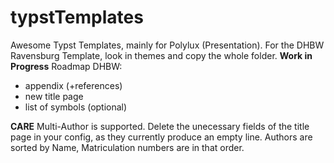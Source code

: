 # typstTemplates
Awesome Typst Templates, mainly for Polylux (Presentation).
For the DHBW Ravensburg Template, look in themes and copy the whole folder.
**Work in Progress**
Roadmap DHBW:
- appendix (+references)
- new title page
- list of symbols (optional)


**CARE**
Multi-Author is supported. Delete the unecessary fields of the title page in your config, as they currently produce an empty line. Authors are sorted by Name, Matriculation numbers are in that order.
